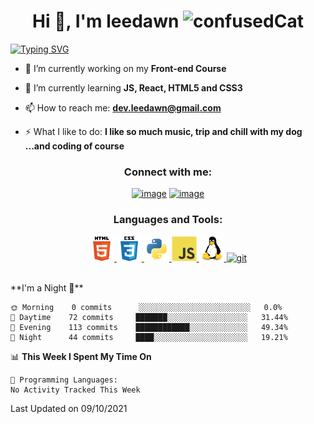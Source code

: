 <h1 align="center">Hi 👋, I'm leedawn <img src="https://emoji.gg/assets/emoji/5041-confusedcat.png" width="64px" height="64px" alt="confusedCat"></h1>

[![Typing SVG](https://readme-typing-svg.herokuapp.com?color=%23FCC419&center=true&vCenter=true&width=854&height=72&lines=Welcome+to+my+Github+Profile!;I'm+a+Front+end+developer;I'm+Growing+programmer)](https://git.io/typing-svg)

- 🔭 I’m currently working on my **Front-end Course**

- 🌱 I’m currently learning **JS, React, HTML5 and CSS3**

- 📫 How to reach me: **dev.leedawn@gmail.com**

- ⚡ What I like to do: **I like so much music, trip and chill with my dog ...and coding of course**

<h3 align="center">Connect with me:</h3>
<div align="center">

[![image](https://img.shields.io/badge/Twitter-1DA1F2?style=for-the-badge&logo=twitter&logoColor=white)](https://twitter.com/leedawnnn)
[![image](https://img.shields.io/badge/Gmail-D14836?style=for-the-badge&logo=gmail&logoColor=white)](mailto:produtor.dev.leedawn@gmail.com)
  
</div>

<h3 align="center">Languages and Tools:</h3>

<p align="center"> 
  <a href="https://www.w3.org/html/" target="_blank"> 
    <img src="https://raw.githubusercontent.com/devicons/devicon/master/icons/html5/html5-original-wordmark.svg" alt="html5" width="40" height="40"/> 
  </a>
  <a href="https://www.w3schools.com/css/" target="_blank"> 
    <img src="https://raw.githubusercontent.com/devicons/devicon/master/icons/css3/css3-original-wordmark.svg" alt="css3" width="40" height="40"/> 
  </a> 
  <a href="https://www.python.org" target="_blank"> 
    <img src="https://raw.githubusercontent.com/devicons/devicon/master/icons/python/python-original.svg" alt="python" width="40" height="40"/> 
  </a>  
  <a href="https://developer.mozilla.org/en-US/docs/Web/JavaScript" target="_blank"> 
    <img src="https://raw.githubusercontent.com/devicons/devicon/master/icons/javascript/javascript-original.svg" alt="javascript" width="40" height="40"/> 
  </a> 
  <a href="https://www.linux.org/" target="_blank"> 
    <img src="https://raw.githubusercontent.com/devicons/devicon/master/icons/linux/linux-original.svg" alt="linux" width="40" height="40"/> 
  </a> 
  <a href="https://git-scm.com/" target="_blank"> 
    <img src="https://www.vectorlogo.zone/logos/git-scm/git-scm-icon.svg" alt="git" width="40" height="40"/> 
  </a>
</p>
<br>
<!--START_SECTION:waka-->
**I'm a Night 🦉** 

```text
🌞 Morning    0 commits      ░░░░░░░░░░░░░░░░░░░░░░░░░   0.0% 
🌆 Daytime    72 commits     ███████░░░░░░░░░░░░░░░░░░   31.44% 
🌃 Evening    113 commits    ████████████░░░░░░░░░░░░░   49.34% 
🌙 Night      44 commits     ████░░░░░░░░░░░░░░░░░░░░░   19.21%

```


📊 **This Week I Spent My Time On** 

```text
💬 Programming Languages: 
No Activity Tracked This Week

```


 Last Updated on 09/10/2021
<!--END_SECTION:waka-->

